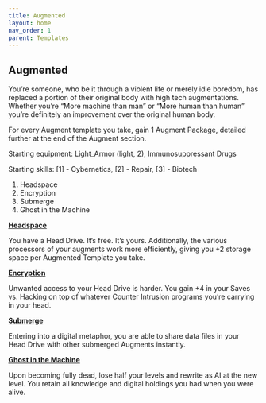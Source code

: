```yaml
---
title: Augmented
layout: home
nav_order: 1
parent: Templates
---
```



## **Augmented**

You’re someone, who be it through a violent life or merely idle boredom, has replaced a portion of their original body with high tech augmentations. Whether you’re “More machine than man” or “More human than human” you’re definitely an improvement over the original human body. 

For every Augment template you take, gain 1 Augment Package, detailed further at the end of the Augment section. 

Starting equipment: Light_Armor (light, 2), Immunosuppressant Drugs

Starting skills: [1] - Cybernetics, [2] - Repair,  [3] - Biotech



1. Headspace
2. Encryption
3. Submerge
4. Ghost in the Machine

**<span style="text-decoration:underline;">Headspace</span>**

You have a Head Drive. It’s free. It’s yours. Additionally, the various processors of your augments work more efficiently, giving you +2 storage space per Augmented Template you take. 

**<span style="text-decoration:underline;">Encryption</span>**

Unwanted access to your Head Drive is harder. You gain +4 in your Saves vs. Hacking on top of whatever Counter Intrusion programs you’re carrying in your head. 

**<span style="text-decoration:underline;">Submerge</span>**

Entering into a digital metaphor, you are able to share data files in your Head Drive with other submerged Augments instantly.

**<span style="text-decoration:underline;">Ghost in the Machine</span>**

Upon becoming fully dead, lose half your levels and rewrite as AI at the new level. You retain all knowledge and digital holdings you had when you were alive. 


